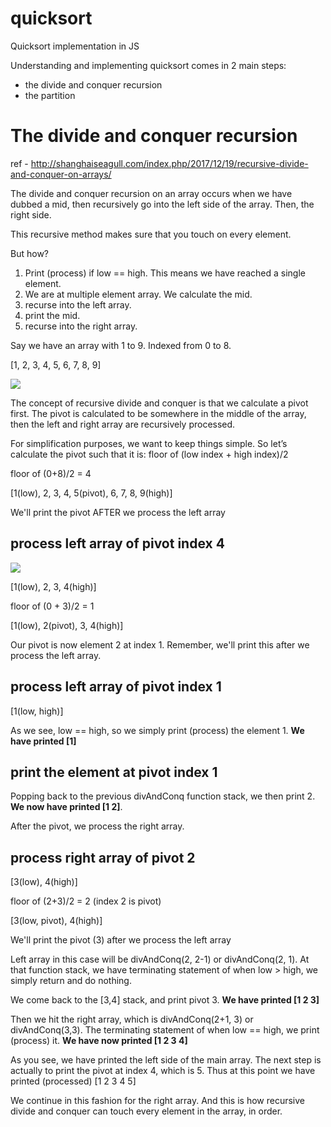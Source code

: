 # quicksort
Quicksort implementation in JS

Understanding and implementing quicksort comes in 2 main steps:

* the divide and conquer recursion
* the partition


# The divide and conquer recursion

ref - http://shanghaiseagull.com/index.php/2017/12/19/recursive-divide-and-conquer-on-arrays/

The divide and conquer recursion on an array occurs when we have dubbed a mid,
then recursively go into the left side of the array. Then, the right side.

This recursive method makes sure that you touch on every element.

But how?

1) Print (process) if low == high. This means we have reached a single element.
2) We are at multiple element array. We calculate the mid.
3) recurse into the left array.
4) print the mid.
5) recurse into the right array.


Say we have an array with 1 to 9. Indexed from 0 to 8.

[1, 2, 3, 4, 5, 6, 7, 8, 9]

![](http://shanghaiseagull.com/wp-content/uploads/2017/12/quicksort_1-1024x425.jpg)

The concept of recursive divide and conquer is that we calculate a pivot first. The pivot is calculated to be somewhere in the middle of the array, then the left and right array are recursively processed.

For simplification purposes, we want to keep things simple. So let’s calculate the pivot such that it is:
floor of (low index + high index)/2

floor of (0+8)/2 = 4

[1(low), 2, 3, 4, 5(pivot), 6, 7, 8, 9(high)]

We'll print the pivot AFTER we process the left array

## process left array of pivot index 4

![](http://shanghaiseagull.com/wp-content/uploads/2017/12/quicksort_2-1024x362.jpg)

[1(low), 2, 3, 4(high)]

floor of (0 + 3)/2 = 1

[1(low), 2(pivot), 3, 4(high)]

Our pivot is now element 2 at index 1. Remember, we'll print this after we process the left array.

## process left array of pivot index 1

[1(low, high)]

As we see, low == high, so we simply print (process) the element 1. **We have printed [1]**

## print the element at pivot index 1

Popping back to the previous divAndConq function stack, we then print 2.
**We now have printed [1 2]**.

After the pivot, we process the right array.

## process right array of pivot 2

[3(low), 4(high)]

floor of (2+3)/2 = 2 (index 2 is pivot)

[3(low, pivot), 4(high)]

We'll print the pivot (3) after we process the left array

Left array in this case will be divAndConq(2, 2-1) or divAndConq(2, 1).
At that function stack, we have terminating statement of when low > high, we
simply return and do nothing.

We come back to the [3,4] stack, and print pivot 3. **We have printed [1 2 3]**

Then we hit the right array, which is divAndConq(2+1, 3) or divAndConq(3,3).
The terminating statement of when low == high, we print (process) it.
**We have now printed [1 2 3 4]**

As you see, we have printed the left side of the main array. The next step is actually
to print the pivot at index 4, which is 5. Thus at this point we have printed (processed)
[1 2 3 4 5]

We continue in this fashion for the right array. And this is how recursive divide and conquer
can touch every element in the array, in order.

